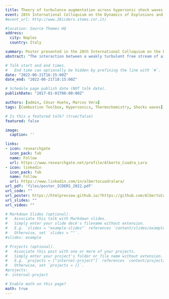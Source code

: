 ```yaml
---
title: Theory of turbulence augmentation across hypersonic shock waves in air
event: 28th International Colloquium on the Dynamics of Explosions and Reactive Systems
#event_url: http://www.28icders.stems.cnr.it/

#location: Source Themes HQ
address:
  city: Naples
  country: Italy

summary: Poster presented in the 28th International Colloquium on the Dynamics of Explosions and Reactive Systems.
abstract: "The interaction between a weakly turbulent free stream of air and a hypersonic shock wave is investigated theoretically by using linear interaction analysis (LIA). The perturbation-free jump conditions across the shock are computed using Combustion Toolbox, an in-house thermochemical code capable of capturing high-temperature phenomena such as dissociation, ionization, and recombination in multi-species mixtures, which are found to be dominant effects in hypersonic shocks in air. The formulation is developed in the limit in which the thickness of the thermochemical nonequilibrium region is assumed to be much smaller than the characteristic size of the shock wrinkles caused by turbulence. Similarly to our previous work [Physics of Fluids, 33(8), 086111 (2021)] which only accounted for vibrational and dissociation effects of single-species diatomic gases, the LIA results presented here for air indicate that the enstrophy, anisotropy, intensity, and turbulent kinetic energy (TKE) of the fluctuations are much more amplified through the shock than in the thermochemical frozen case. Moreover, the turbulent Reynolds number is also amplified across the shock at hypersonic Mach numbers in the presence of dissociation and vibrational excitation, as opposed to the attenuation observed in the thermochemical frozen case. However, multi-species effects reshape the curve of TKE to that where local peaks associate with the local maxima in the net variation of the concentrations of the major diatomic species in the mixture."

# Talk start and end times.
#   End time can optionally be hidden by prefixing the line with `#`.
date: "2022-06-21T16:15:00Z"
date_end: "2022-06-21T18:15:00Z"

# Schedule page publish date (NOT talk date).
publishDate: "2017-01-01T00:00:00Z"

authors: [admin, César Huete, Marcos Vera]
tags: [Combustion Toolbox, Hypersonics, Thermochemistry, Shocks waves]

# Is this a featured talk? (true/false)
featured: false

image:
  caption: ''

links:
- icon: researchgate
  icon_pack: fab
  name: Follow
  url: https://www.researchgate.net/profile/Alberto_Cuadra_Lara
- icon: linkedin
  icon_pack: fab
  name: Follow
  url: https://www.linkedin.com/in/albertocuadralara/
url_pdf: 'files/poster_ICDERS_2022.pdf'
url_code: ""
url_poster: https://htmlpreview.github.io/?https://github.com/AlbertoCuadra/Personal_Website/blob/master/content/talk/2022_ICDERS/poster_betterport_ICDERS.html
url_slides: ""
url_video: ""

# Markdown Slides (optional).
#   Associate this talk with Markdown slides.
#   Simply enter your slide deck's filename without extension.
#   E.g. `slides = "example-slides"` references `content/slides/example-slides.md`.
#   Otherwise, set `slides = ""`.
#slides: example

# Projects (optional).
#   Associate this post with one or more of your projects.
#   Simply enter your project's folder or file name without extension.
#   E.g. `projects = ["internal-project"]` references `content/project/deep-learning/index.md`.
#   Otherwise, set `projects = []`.
#projects:
#- internal-project

# Enable math on this page?
math: true
---
```


<!-- <figure>
<img src="./sketch_crop.gif" alt="Trulli" style="width:50%">
<figcaption align = "justify"><b>Fig.1 - Sketch detonation front from homogeneous gaseous mixture to heterogeneous gaseous mixture.</b></figcaption>
</figure> -->
